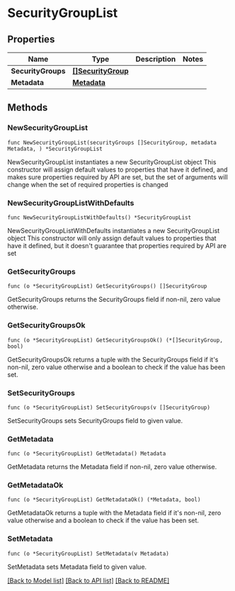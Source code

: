 # SecurityGroupList

## Properties

Name | Type | Description | Notes
------------ | ------------- | ------------- | -------------
**SecurityGroups** | [**[]SecurityGroup**](SecurityGroup.md) |  | 
**Metadata** | [**Metadata**](Metadata.md) |  | 

## Methods

### NewSecurityGroupList

`func NewSecurityGroupList(securityGroups []SecurityGroup, metadata Metadata, ) *SecurityGroupList`

NewSecurityGroupList instantiates a new SecurityGroupList object
This constructor will assign default values to properties that have it defined,
and makes sure properties required by API are set, but the set of arguments
will change when the set of required properties is changed

### NewSecurityGroupListWithDefaults

`func NewSecurityGroupListWithDefaults() *SecurityGroupList`

NewSecurityGroupListWithDefaults instantiates a new SecurityGroupList object
This constructor will only assign default values to properties that have it defined,
but it doesn't guarantee that properties required by API are set

### GetSecurityGroups

`func (o *SecurityGroupList) GetSecurityGroups() []SecurityGroup`

GetSecurityGroups returns the SecurityGroups field if non-nil, zero value otherwise.

### GetSecurityGroupsOk

`func (o *SecurityGroupList) GetSecurityGroupsOk() (*[]SecurityGroup, bool)`

GetSecurityGroupsOk returns a tuple with the SecurityGroups field if it's non-nil, zero value otherwise
and a boolean to check if the value has been set.

### SetSecurityGroups

`func (o *SecurityGroupList) SetSecurityGroups(v []SecurityGroup)`

SetSecurityGroups sets SecurityGroups field to given value.


### GetMetadata

`func (o *SecurityGroupList) GetMetadata() Metadata`

GetMetadata returns the Metadata field if non-nil, zero value otherwise.

### GetMetadataOk

`func (o *SecurityGroupList) GetMetadataOk() (*Metadata, bool)`

GetMetadataOk returns a tuple with the Metadata field if it's non-nil, zero value otherwise
and a boolean to check if the value has been set.

### SetMetadata

`func (o *SecurityGroupList) SetMetadata(v Metadata)`

SetMetadata sets Metadata field to given value.



[[Back to Model list]](../README.md#documentation-for-models) [[Back to API list]](../README.md#documentation-for-api-endpoints) [[Back to README]](../README.md)


